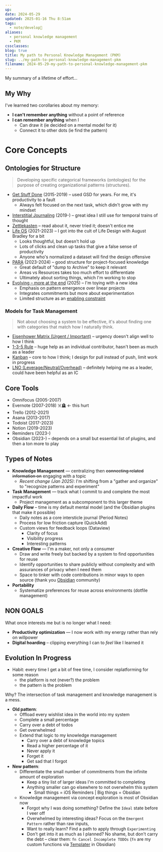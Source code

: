 ```yaml
---
up: 
date: 2024-05-29
updated: 2025-01-16 Thu 8:51am
tags:
  - note/develop🫚
aliases:
  - personal knowledge management
  - PKM
cssclasses: 
blog: true
title: My path to Personal Knowledge Management (PKM)
slug: ../my-path-to-personal-knowledge-management-pkm
filename: 2024-05-29-my-path-to-personal-knowledge-management-pkm
---
```

My summary of a lifetime of effort...

## My Why 

I've learned two corollaries about my memory: 

- **I can't remember anything** without a point of reference
- **I can remember anything** when I 
	- Can draw it (ie decided on a mental model for it)
	- Connect it to other dots (ie find the pattern)

# Core Concepts

## Ontologies for Structure

> Developing specific categorical frameworks (ontologies) for the purpose of creating organizational patterns (structures).

- [Get Stuff Done](https://todoist.com/productivity-methods/getting-things-done) (2015-2019) – used GSD for years. For me, it's productivity to a fault
	- Always felt focused on the next task, which didn't grow with my mindset
- [Interstitial Journaling](https://betterhumans.pub/replace-your-to-do-list-with-interstitial-journaling-to-increase-productivity-4e43109d15ef) (2019-) – great idea I still use for temporal trains of thought
- [Zettlekasten](https://zettelkasten.de) – read about it, never tried it; doesn't entice me
- [Life OS](https://www.yearzero.io/) (2021-2023) – I got into the cult of Life Design with August Bradley for a bit
	- Looks thoughtful, but doesn't hold up
	- Lots of clicks and clean up tasks that give a false sense of productivity
	- Anyone who's normalized a dataset will find the design offensive
- [PARA](https://fortelabs.com/blog/para/) (2023-2024) – good structure for project-focused knowledge
	- Great default of "dump to Archive" to keep it relevant
	- Areas vs Resources takes too much effort to differentiate
	- Ultimately about sorting things, which I'm working to stop
- [Evolving – more at the end](#evolution-in-progress) (2025) – I'm toying with a new idea 
	- Emphasis on pattern emergence over linear projects
	- Integrates commitments but more about experimentation
	- Limited structure as an [enabling constraint](https://cutlefish.substack.com/p/making-things-better-with-enabling)


### Models for Task Management

> Not about choosing a system to be effective, it's about finding one with categories that match how I naturally think.

- [Eisenhower Matrix (Urgent / Important)](https://todoist.com/productivity-methods/eisenhower-matrix) – urgency doesn't align well to how I think
- [1-3-5 Rule](https://www.themuse.com/advice/a-better-todo-list-the-135-rule) – huge help as an individual contributor, hasn't been as much as a leader 
- [Kanban](https://www.atlassian.com/agile/kanban#:~:text=In%20Japanese%2C%20kanban%20literally%20translates,in%20a%20highly%20visual%20manner.) – core to how I think; I design for pull instead of push, limit work in progress
- [LNO (Leverage/Neutral/Overhead)](https://www.dualoop.com/blog/shreyas-doshi-the-lno-effectiveness-framework) – definitely helping me as a leader, could have been helpful as an IC

## Core Tools 

- Omnifocus (2005-2007)
- Evernote (2007-2018) ☠️🪦 <- this hurt
- Trello (2012-2021)
- Asana (2013-2017)
- Todoist (2017-2023)
- Notion (2019-2023)
- Reminders (2023-)
- Obsidian (2023-) – depends on a small but essential list of plugins, and then a ton more to play

## Types of Notes

- **Knowledge Management** — centralizing then ~~connecting related information on~~ engaging with a topic
	- *Recent change (Jan 2025)*: I'm shifting from a "gather and organize" to "recognize patterns and experiment" 
- **Task Management** — track what I commit to and complete the most impactful work
	- Project management as a subcomponent to this larger theme
- **Daily Flow** – time is my default mental model  (and the Obsidian plugins that make it possible)
	- Daily notes as a core intersticle journal (Period Notes)
	- Process for low friction capture (QuickAdd)
	- Custom views for feedback loops (Dataview)
		- Clarity of focus
		- Visibility progress
		- Interesting patterns
- **Creative Flow** — I'm a maker, not only a consumer
	- Draw and write freely but backed by a system to find opportunities for reuse
	- Identify opportunities to share publicly without complexity and with assurances of privacy when I need them
	- Space to tinker with code contributions in minor ways to open source (thank you [Obsidian](https://obsidian.md/) community)
- **Portability**
	- Systematize preferences for reuse across environments (dotfile management)

## NON GOALS

What once interests me but is no longer what I need: 
- **Productivity optimization** — I now work with my energy rather than rely on willpower
- **Digital hoarding** – clipping everything I can to *feel* like I learned it

## Evolution In Progress

- Habit: every time I get a bit of free time, I consider replatforming for some reason
	-  the platform is not (never?) the problem
	-  the pattern is the problem

Why? The intersection of task management and knowledge management is a mess. 

-  **Old pattern**:
	- Offload every wishlist idea in the world into my system
	- Complete a small percentage
	- Carry over a debt of todos
	- Get overwhelmed
	- Extend that logic to my knowledge management
  	    - Carry over a debt of knowledge topics
  	    - Read a higher percentage of it
  	    - Never apply it 
  	    - Forget it
  	    - Get sad that I forgot
-  **New pattern**:
	-  Differentiate the small number of commitments from the infinite amount of exploration 
		- Keep a tiny list of larger ideas I'm committed to completing
		- Anything smaller can go elsewhere to not overwhelm this system
  		    - Small things = iOS Reminders | Big things = Obsidian
	- Knowledge management via concept exploration is most of Obsidian now
		- Forgot why I was doing something? Define the `Ideal` state before I veer off
		- Overwhelmed by interesting ideas? Focus on the `Emergent Pattern` rather than raw inputs,
		- Want to really learn? Find a path to apply through `Experimenting`
		- Don't get into it as much as I planned? No shame, but don't carry the debt – clear them: `fn Cancel Incomplete TODOs` (`fn` are my custom functions via [Templater](https://zachyoung.dev/posts/templater-snippets) in Obsidian)